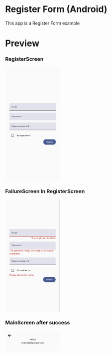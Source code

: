 # Register Form (Android)

This app is a Register Form example

# Preview

### RegisterScreen

<img src="/doc/RegisterScreen.png" align="center" width="35%"/>


### FailureScreen In RegisterScreen

<img src="/doc/RegisterScreen_failure.png" align="center" width="35%"/>


### MainScreen after success

<img src="/doc/MainScreen.png" align="center" width="35%"/>